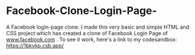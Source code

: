 # Facebook-Clone-Login-Page-
A Facebook login-page clone.
I made this very basic and simple HTML and CSS project which has created a clone of Facebook Login Page of www.facebook.com .
To see it work, here's a link to my codesandbox: https://1bkykp.csb.app/
